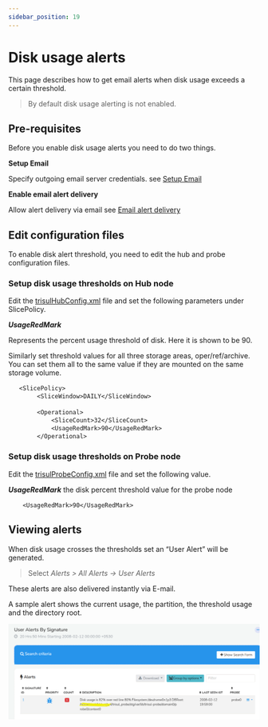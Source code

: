 ```yaml
---
sidebar_position: 19
---
```


# Disk usage alerts

This page describes how to get email alerts when disk usage exceeds a
certain threshold.

> By default disk usage alerting is not enabled.

## Pre-requisites

Before you enable disk usage alerts you need to do two things.

**Setup Email**

Specify outgoing email server credentials. see [Setup Email](/docs/ug/reports/emailsettings)

**Enable email alert delivery**

Allow alert delivery via email see [Email alert delivery](/docs/ug/alerts/email_settings#basic_steps_to_enable_email_alerts)

## Edit configuration files

To enable disk alert threshold, you need to edit the hub and probe configuration files.

### Setup disk usage thresholds on Hub node

Edit the [trisulHubConfig.xml](/docs/ref/trsulhubconfig) file and set the following parameters under SlicePolicy.

***UsageRedMark*** 

Represents the percent usage threshold of disk. Here it is shown to be
90.

Similarly set threshold values for all three storage areas, oper/ref/archive. You can set them all to the same value if they are mounted on the same storage volume.

```language-xml
   <SlicePolicy>
        <SliceWindow>DAILY</SliceWindow>

        <Operational>
            <SliceCount>32</SliceCount>
            <UsageRedMark>90</UsageRedMark>
        </Operational>
```

### Setup disk usage thresholds on Probe node

Edit the [trisulProbeConfig.xml](/docs/ref/trisulconfig) file and set the following value.

***UsageRedMark***
the disk percent threshold value for the probe node

```language-xml
    <UsageRedMark>90</UsageRedMark>
```

## Viewing alerts

When disk usage crosses the thresholds set an “User Alert” will be
generated.

> Select *Alerts \> All Alerts -\> User Alerts*

These alerts are also delivered instantly via E-mail.

A sample alert shows the current usage, the partition, the threshold
usage and the directory root.

![](images/diskalerts.png)
